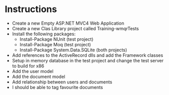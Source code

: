 Instructions
============

* Create a new Empty ASP.NET MVC4 Web Application
* Create a new Clas Library project called Training-wmqrTests
* Install the following packages:
	* Install-Package NUnit (test project)
	* Install-Package Moq (test project)
	* Install-Package System.Data.SQLite (both projects)
* Add references to the ActiveRecord dlls and add the Framework classes
* Setup in memory database in the test project and change the test server to build for x86
* Add the user model
* Add the document model
* Add relationship between users and documents
* I should be able to tag favourite documents
	